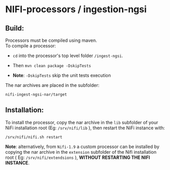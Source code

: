 # NIFI-processors / ingestion-ngsi

## Build:

Processors must be compiled using maven.  
To compile a processor:
* `cd` into the processor's top level folder `/ingest-ngsi`.

* Then `mvn clean package -DskipTests`  
* **Note**: `-DskipTests` skip the unit tests execution

The nar archives are placed in the subfolder:
```
nifi-ingest-ngsi-nar/target
```

## Installation:

To install the processor, copy the nar archive in the
`lib` subfolder of your NiFi installation root (Eg: `/srv/nifi/lib` ), then restart the NiFi instance with:

```
/srv/nifi/nifi.sh restart
```
**Note**: alternatively, from `Nifi-1.9` a custom processor can be installed by copying the nar archive in the `extension` subfolder of the Nifi installation root ( Eg: `/srv/nifi/extendsions` ), **WITHOUT RESTARTING THE NIFI INSTANCE**.

